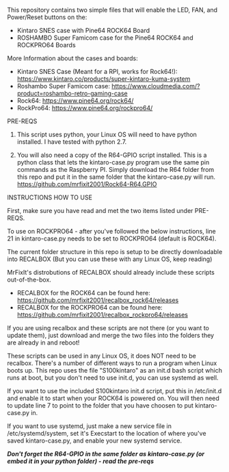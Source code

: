 This repository contains two simple files that will enable the LED, FAN, and Power/Reset buttons on the:
- Kintaro SNES case with Pine64 ROCK64 Board
- ROSHAMBO Super Famicom case for the Pine64 ROCK64 and ROCKPRO64 Boards

More Information about the cases and boards:
- Kintaro SNES Case (Meant for a RPI, works for Rock64!): https://www.kintaro.co/products/super-kintaro-kuma-system
- Roshambo Super Famicom case: https://www.cloudmedia.com/?product=roshambo-retro-gaming-case
- Rock64: https://www.pine64.org/rock64/
- RockPro64: https://www.pine64.org/rockpro64/

PRE-REQS

1) This script uses python, your Linux OS will need to have python installed. I have tested with python 2.7.

2) You will also need a copy of the R64-GPIO script installed. This is a python class that lets the kintaro-case.py program use the same pin commands as the Raspberry PI. Simply download the R64 folder from this repo and put it in the same folder that the kintaro-case.py will run. https://github.com/mrfixit2001/Rock64-R64.GPIO


INSTRUCTIONS HOW TO USE

First, make sure you have read and met the two items listed under PRE-REQS.

To use on ROCKPRO64 - after you've followed the below instructions, line 21 in kintaro-case.py needs to be set to ROCKPRO64 (default is ROCK64).

The current folder structure in this repo is setup to be directly downloadable into RECALBOX (But you can use these with any Linux OS, keep reading)

MrFixIt's distrobutions of RECALBOX should already include these scripts out-of-the-box.
- RECALBOX for the ROCK64 can be found here: https://github.com/mrfixit2001/recalbox_rock64/releases
- RECALBOX for the ROCKPRO64 can be found here: https://github.com/mrfixit2001/recalbox_rockpro64/releases

If you are using recalbox and these scripts are not there (or you want to update them), just download and merge the two files into the folders they are already in and reboot!

These scripts can be used in any Linux OS, it does NOT need to be recalbox. There's a number of different ways to run a program when Linux boots up. This repo uses the file "S100kintaro" as an init.d bash script which runs at boot, but you don't need to use init.d, you can use systemd as well. 

If you want to use the included S100kintaro init.d script, put this in /etc/init.d and enable it to start when your ROCK64 is powered on. You will then need to update line 7 to point to the folder that you have choosen to put kintaro-case.py in. 

If you want to use systemd, just make a new service file in /etc/systemd/system, set it's Execstart to the location of where you've saved kintaro-case.py, and enable your new systemd service.

***Don't forget the R64-GPIO in the same folder as kintaro-case.py (or embed it in your python folder) - read the pre-reqs***
